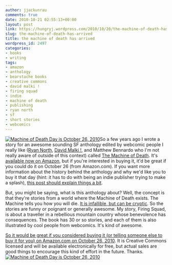 ```yaml
---
author: jjackunrau
comments: true
date: 2010-10-21 02:55:13+00:00
layout: post
link: https://hungryj.wordpress.com/2010/10/20/the-machine-of-death-has-arrived/
slug: the-machine-of-death-has-arrived
title: the machine of death has arrived
wordpress_id: 2497
categories:
- books
- writing
tags:
- amazon
- anthology
- bearstache books
- creative commons
- david malki !
- firing squad
- indie
- machine of death
- publishing
- ryan north
- sf
- short stories
- webcomics
---
```


[![Machine of Death Day is October 26, 2010](http://machineofdeath.net/a/wp-content/uploads/2010/10/mod_120x240.jpg)](http://machineofdeath.net/a/mod-day)So a few years ago I wrote a story for an awesome sounding SF anthology edited by webcomic people I really like ([Ryan North](http://qwantz.com), [David Malki !](http://wondermark.com), and Matthew Bennardo who I'm not really aware of outside of this context) called [The Machine of Death](http://machineofdeath.net/a/about). It's [available now on Amazon](http://machineofdeath.net/oct26/), but if you're interested in buying it, it'd be great if you could do it on October 26 (from Amazon.com). If you want more information about the history behind the anthology and why we'd like you to buy it that day (hint: it has to do with being an indie publisher trying to make a splash), [this post should explain things a bit](http://machineofdeath.net/a/mod-day).

But, you might be saying, what is this anthology about? Well, the concept is that they're stories from a world where the Machine of Death exists. The Machine tells you how you will die. [It is infallible, but can be cryptic](http://machineofdeath.net/a/about). So the stories are funny or poignant or generally awesome. My story, Firing Squad, is about a traveller in a rebellious mountain country whose benevolence has consequences. The book has 30 or so stories, and each of them is also illustrated by cool people from webcomics. It's kind of awesome.

[So it would be great if you considered buying it (or telling someone else to buy it for you) on Amazon.com on October 26, 2010](http://machineofdeath.net/oct26/). It is Creative Commons licensed and will be available electronically for free, but actual sales are good things to encourage this kind of effort in the future. Thanks.
[![Machine of Death Day is October 26, 2010](http://machineofdeath.net/a/wp-content/uploads/2010/10/mod_468x60.jpg)](http://machineofdeath.net/a/mod-day)
